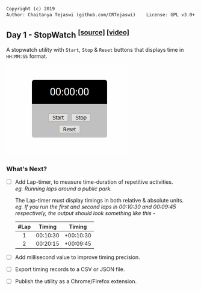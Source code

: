     Copyright (c) 2019
    Author: Chaitanya Tejaswi (github.com/CRTejaswi)    License: GPL v3.0+

## Day 1 - StopWatch <sup>[[source]](/001) [[video]](https://www.youtube.com/watch?v=Kfr0XwW4g-o)</sup>
A stopwatch utility with `Start`, `Stop` & `Reset` buttons that displays time in `HH:MM:SS` format.

![StopWatch](resources/app.gif)

### What's Next?
- [ ] Add Lap-timer, to measure time-duration of repetitive activities. <br>
_eg. Running laps around a public park._

    The Lap-timer must display timings in both relative & absolute units. <br>
    _eg. If you run the first and second laps in 00:10:30 and 00:09:45 respectively, the output should look something like this -_

  |#Lap | Timing |  Timing |
  |:---:|  :---: |  :---:  |
  |  1  |00:10:30|+00:10:30|
  |  2  |00:20:15|+00:09:45|

- [ ] Add millisecond value to improve timing precision.
- [ ] Export timing records to a CSV or JSON file.
- [ ] Publish the utility as a Chrome/Firefox extension.